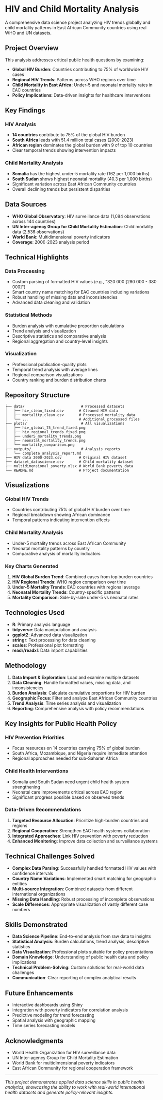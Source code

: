 # HIV and Child Mortality Analysis

A comprehensive data science project analyzing HIV trends globally and child mortality patterns in East African Community countries using real WHO and UN datasets.

## Project Overview

This analysis addresses critical public health questions by examining:
- **Global HIV Burden**: Countries contributing to 75% of worldwide HIV cases
- **Regional HIV Trends**: Patterns across WHO regions over time  
- **Child Mortality in East Africa**: Under-5 and neonatal mortality rates in EAC countries
- **Policy Implications**: Data-driven insights for healthcare interventions

## Key Findings

### HIV Analysis
- **14 countries** contribute to 75% of the global HIV burden
- **South Africa** leads with 51.4 million total cases (2000-2023)
- **African region** dominates the global burden with 9 of top 10 countries
- Clear temporal trends showing intervention impacts

### Child Mortality Analysis  
- **Somalia** has the highest under-5 mortality rate (162 per 1,000 births)
- **South Sudan** shows highest neonatal mortality (40.3 per 1,000 births)
- Significant variation across East African Community countries
- Overall declining trends but persistent disparities

## Data Sources

- **WHO Global Observatory**: HIV surveillance data (1,084 observations across 144 countries)
- **UN Inter-agency Group for Child Mortality Estimation**: Child mortality data (2,536 observations)
- **World Bank**: Multidimensional poverty indicators
- **Coverage**: 2000-2023 analysis period

## Technical Highlights

### Data Processing
- Custom parsing of formatted HIV values (e.g., "320 000 [280 000 - 380 000]")
- Smart country name matching for EAC countries including variations
- Robust handling of missing data and inconsistencies
- Advanced data cleaning and validation

### Statistical Methods
- Burden analysis with cumulative proportion calculations
- Trend analysis and visualization
- Descriptive statistics and comparative analysis
- Regional aggregation and country-level insights

### Visualization
- Professional publication-quality plots
- Temporal trend analysis with average lines
- Regional comparison visualizations
- Country ranking and burden distribution charts

## Repository Structure

```
├── data/                          # Processed datasets
│   ├── hiv_clean_fixed.csv       # Cleaned HIV data
│   ├── mortality_clean.csv       # Processed mortality data
│   └── ...                       # Additional processed files
├── plots/                         # All visualizations
│   ├── hiv_global_75_trend_fixed.png
│   ├── hiv_regional_trends_fixed.png
│   ├── under5_mortality_trends.png
│   ├── neonatal_mortality_trends.png
│   └── mortality_comparison.png
├── outputs/                       # Analysis reports
│   └── complete_analysis_report.md
├── HIV data 2000-2023.csv        # Original HIV dataset
├── dataset_datascience.csv       # Child mortality dataset
├── multidimensional_poverty.xlsx # World Bank poverty data
└── README.md                     # Project documentation
```

## Visualizations

### Global HIV Trends
- Countries contributing 75% of global HIV burden over time
- Regional breakdown showing African dominance
- Temporal patterns indicating intervention effects

### Child Mortality Analysis
- Under-5 mortality trends across East African Community
- Neonatal mortality patterns by country
- Comparative analysis of mortality indicators

### Key Charts Generated
1. **HIV Global Burden Trend**: Combined cases from top burden countries
2. **HIV Regional Trends**: WHO region comparison over time  
3. **Under-5 Mortality Trends**: EAC countries with regional average
4. **Neonatal Mortality Trends**: Country-specific patterns
5. **Mortality Comparison**: Side-by-side under-5 vs neonatal rates

## Technologies Used

- **R**: Primary analysis language
- **tidyverse**: Data manipulation and analysis
- **ggplot2**: Advanced data visualization
- **stringr**: Text processing for data cleaning
- **scales**: Professional plot formatting
- **readr/readxl**: Data import capabilities

## Methodology

1. **Data Import & Exploration**: Load and examine multiple datasets
2. **Data Cleaning**: Handle formatted values, missing data, and inconsistencies  
3. **Burden Analysis**: Calculate cumulative proportions for HIV burden
4. **Geographic Focus**: Filter and analyze East African Community countries
5. **Trend Analysis**: Time series analysis and visualization
6. **Reporting**: Comprehensive analysis with policy recommendations

## Key Insights for Public Health Policy

### HIV Prevention Priorities
- Focus resources on 14 countries carrying 75% of global burden
- South Africa, Mozambique, and Nigeria require immediate attention
- Regional approaches needed for sub-Saharan Africa

### Child Health Interventions
- Somalia and South Sudan need urgent child health system strengthening
- Neonatal care improvements critical across EAC region
- Significant progress possible based on observed trends

### Data-Driven Recommendations
1. **Targeted Resource Allocation**: Prioritize high-burden countries and regions
2. **Regional Cooperation**: Strengthen EAC health systems collaboration
3. **Integrated Approaches**: Link HIV prevention with poverty reduction
4. **Enhanced Monitoring**: Improve data collection and surveillance systems

## Technical Challenges Solved

- **Complex Data Parsing**: Successfully handled formatted HIV values with confidence intervals
- **Country Name Variations**: Implemented smart matching for geographic entities
- **Multi-source Integration**: Combined datasets from different international organizations
- **Missing Data Handling**: Robust processing of incomplete observations
- **Scale Differences**: Appropriate visualization of vastly different case numbers

## Skills Demonstrated

- **Data Science Pipeline**: End-to-end analysis from raw data to insights
- **Statistical Analysis**: Burden calculations, trend analysis, descriptive statistics
- **Data Visualization**: Professional plots suitable for policy presentations
- **Domain Knowledge**: Understanding of public health data and policy implications
- **Technical Problem-Solving**: Custom solutions for real-world data challenges
- **Communication**: Clear reporting of complex analytical results

## Future Enhancements

- Interactive dashboards using Shiny
- Integration with poverty indicators for correlation analysis
- Predictive modeling for trend forecasting
- Spatial analysis with geographic mapping
- Time series forecasting models

## Acknowledgments

- World Health Organization for HIV surveillance data
- UN Inter-agency Group for Child Mortality Estimation
- World Bank for multidimensional poverty indicators
- East African Community for regional cooperation framework

---

*This project demonstrates applied data science skills in public health analytics, showcasing the ability to work with real-world international health datasets and generate policy-relevant insights.*
